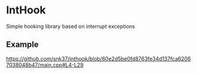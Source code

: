 # IntHook
Simple hooking library based on interrupt exceptions

## Example
https://github.com/snk37/inthook/blob/60e2d5be0fd8763fe34d137fca62067038048b47/main.cpp#L4-L29
